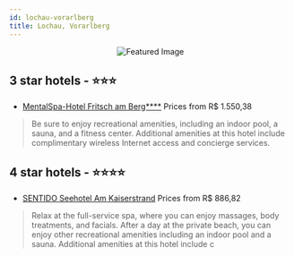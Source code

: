 ```yaml
---
id: lochau-vorarlberg
title: Lochau, Vorarlberg
---
```


<center><img src="https://i.travelapi.com/hotels/17000000/16160000/16156600/16156522/daee4a9a_z.jpg" alt="Featured Image" /></center>


##  3 star hotels - ⭐️⭐️⭐️

-    [MentalSpa-Hotel Fritsch am Berg****](https://us.hurb.com/hotels/lochau/mentalspa-hotel-fritsch-am-berg-JNP-JP454359?cmp=18055) Prices from R$ 1.550,38
   > Be sure to enjoy recreational amenities, including an indoor pool, a sauna, and a fitness center. Additional amenities at this hotel include complimentary wireless Internet access and concierge services.

##  4 star hotels - ⭐️⭐️⭐️⭐️

-    [SENTIDO Seehotel Am Kaiserstrand](https://us.hurb.com/hotels/lochau/sentido-seehotel-am-kaiserstrand-JNP-JP127789?cmp=18055) Prices from R$ 886,82
   > Relax at the full-service spa, where you can enjoy massages, body treatments, and facials. After a day at the private beach, you can enjoy other recreational amenities including an indoor pool and a sauna. Additional amenities at this hotel include c
